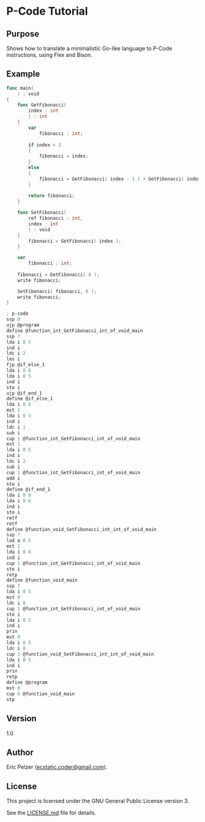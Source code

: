 # P-Code Tutorial

## Purpose

Shows how to translate a minimalistic Go-like language to P-Code instructions, using Flex and Bison.

## Example

```go
func main(
    ) : void
{
    func GetFibonacci( 
        index : int 
        ) : int
    {
        var
            fibonacci : int;
            
        if index < 2 
        {
            fibonacci = index;
        } 
        else 
        {
            fibonacci = GetFibonacci( index - 1 ) + GetFibonacci( index - 2 );
        }
        
        return fibonacci;
    }

    func SetFibonacci( 
        ref fibonacci : int, 
        index : int 
        ) : void
    {
        fibonacci = GetFibonacci( index );
    }

    var
        fibonacci : int;
    
    fibonacci = GetFibonacci( 8 );
    write fibonacci;

    SetFibonacci( fibonacci, 8 );
    write fibonacci;
}

; p-code
ssp 0
ujp @program
define @function_int_GetFibonacci_int_of_void_main
ssp 7
lda i 0 5
ind i
ldc i 2
les i
fjp @if_else_1
lda i 0 6
lda i 0 5
ind i
sto i
ujp @if_end_1
define @if_else_1
lda i 0 6
mst 1
lda i 0 5
ind i
ldc i 1
sub i
cup 1 @function_int_GetFibonacci_int_of_void_main
mst 1
lda i 0 5
ind i
ldc i 2
sub i
cup 1 @function_int_GetFibonacci_int_of_void_main
add i
sto i
define @if_end_1
lda i 0 0
lda i 0 6
ind i
sto i
retf
retf
define @function_void_SetFibonacci_int_int_of_void_main
ssp 7
lod a 0 5
mst 1
lda i 0 6
ind i
cup 1 @function_int_GetFibonacci_int_of_void_main
sto i
retp
define @function_void_main
ssp 7
lda i 0 5
mst 0
ldc i 8
cup 1 @function_int_GetFibonacci_int_of_void_main
sto i
lda i 0 5
ind i
prin
mst 0
lda i 0 5
ldc i 8
cup 2 @function_void_SetFibonacci_int_int_of_void_main
lda i 0 5
ind i
prin
retp
define @program
mst 0
cup 0 @function_void_main
stp
```

## Version

1.0

## Author

Eric Pelzer (ecstatic.coder@gmail.com).

## License

This project is licensed under the GNU General Public License version 3.

See the [LICENSE.md](LICENSE.md) file for details.
